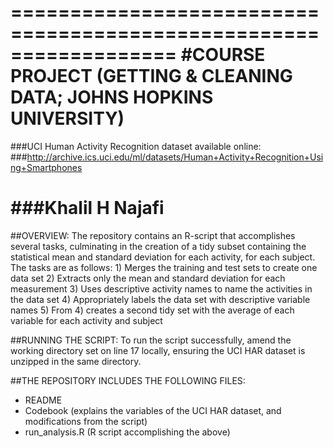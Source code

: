 ==================================================================
#COURSE PROJECT (GETTING & CLEANING DATA; JOHNS HOPKINS UNIVERSITY)
==================================================================
###UCI Human Activity Recognition dataset available online:
###http://archive.ics.uci.edu/ml/datasets/Human+Activity+Recognition+Using+Smartphones

###Khalil H Najafi
==================================================================

##OVERVIEW:
The repository contains an R-script that accomplishes several tasks, culminating in the 
creation of a tidy subset containing the statistical mean and standard deviation for 
each activity, for each subject.  The tasks are as follows:
	1) Merges the training and test sets to create one data set
	2) Extracts only the mean and standard deviation for each measurement
	3) Uses descriptive activity names to name the activities in the data set
	4) Appropriately labels the data set with descriptive variable names
	5) From 4) creates a second tidy set with the average of each variable for each 
	   activity and subject
	   
##RUNNING THE SCRIPT:
To run the script successfully, amend the working directory set on line 17 locally,
ensuring the UCI HAR dataset is unzipped in the same directory.

##THE REPOSITORY INCLUDES THE FOLLOWING FILES:
- README
- Codebook (explains the variables of the UCI HAR dataset, and modifications from the 
script)
- run_analysis.R (R script accomplishing the above)
